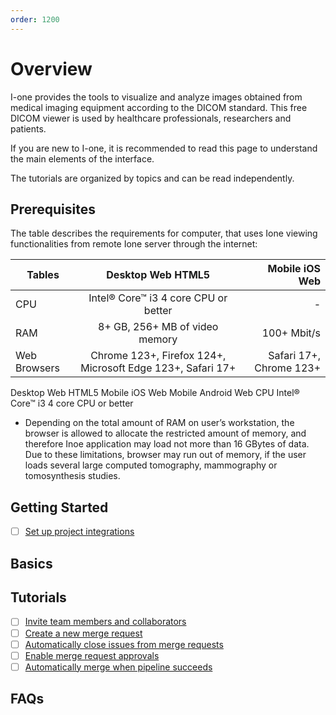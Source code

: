 ```yaml
---
order: 1200
---
```

# Overview

I-one provides the tools to visualize and analyze images obtained from medical imaging equipment according to the DICOM standard. This free DICOM viewer is used by healthcare professionals, researchers and patients.

If you are new to I-one, it is recommended to read this page to understand the main elements of the interface.

The tutorials are organized by topics and can be read independently.


## Prerequisites


The table describes the requirements for computer, that uses Ione viewing functionalities from remote Ione server through the internet:


| Tables   |    Desktop Web HTML5  | Mobile iOS Web |
|----------|:-------------:|------:|
| CPU|  Intel® Core™ i3 4 core CPU or better | - |
| RAM |    8+ GB, 256+ MB of video memory  |   100+ Mbit/s|
| Web Browsers| Chrome 123+, Firefox 124+, Microsoft Edge 123+, Safari 17+ |    Safari 17+, Chrome 123+ |



Desktop Web HTML5	Mobile iOS Web	Mobile Android Web
CPU	
Intel® Core™ i3 4 core CPU or better



* Depending on the total amount of RAM on user’s workstation, the browser is allowed to allocate the restricted amount of memory, and therefore Inoe application may load not more than 16 GBytes of data. Due to these limitations, browser may run out of memory, if the user loads several large computed tomography, mammography or tomosynthesis studies.

## Getting Started

- [ ] [Set up project integrations](https://gitlab-ione.irm.kr/i-one/ione-docs/-/settings/integrations)


## Basics


## Tutorials

- [ ] [Invite team members and collaborators](https://docs.gitlab.com/ee/user/project/members/)
- [ ] [Create a new merge request](https://docs.gitlab.com/ee/user/project/merge_requests/creating_merge_requests.html)
- [ ] [Automatically close issues from merge requests](https://docs.gitlab.com/ee/user/project/issues/managing_issues.html#closing-issues-automatically)
- [ ] [Enable merge request approvals](https://docs.gitlab.com/ee/user/project/merge_requests/approvals/)
- [ ] [Automatically merge when pipeline succeeds](https://docs.gitlab.com/ee/user/project/merge_requests/merge_when_pipeline_succeeds.html)

## FAQs
